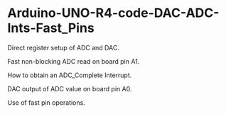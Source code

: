 # Arduino-UNO-R4-code-DAC-ADC-Ints-Fast_Pins
Direct register setup of ADC and DAC.

Fast non-blocking ADC read on board pin A1.

How to obtain an ADC_Complete Interrupt.

DAC output of ADC value on board pin A0.

Use of fast pin operations.
